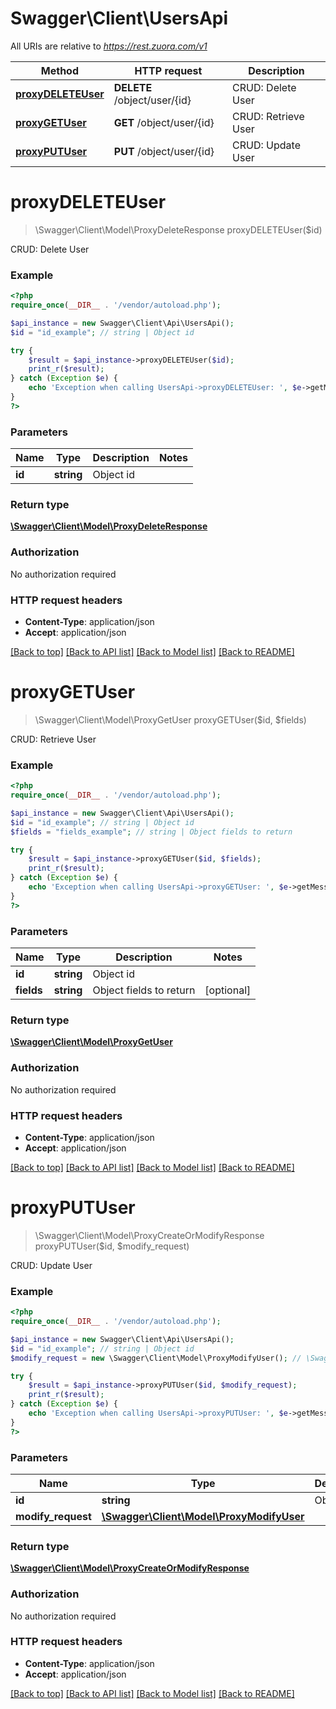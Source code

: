 # Swagger\Client\UsersApi

All URIs are relative to *https://rest.zuora.com/v1*

Method | HTTP request | Description
------------- | ------------- | -------------
[**proxyDELETEUser**](UsersApi.md#proxyDELETEUser) | **DELETE** /object/user/{id} | CRUD: Delete User
[**proxyGETUser**](UsersApi.md#proxyGETUser) | **GET** /object/user/{id} | CRUD: Retrieve User
[**proxyPUTUser**](UsersApi.md#proxyPUTUser) | **PUT** /object/user/{id} | CRUD: Update User


# **proxyDELETEUser**
> \Swagger\Client\Model\ProxyDeleteResponse proxyDELETEUser($id)

CRUD: Delete User



### Example
```php
<?php
require_once(__DIR__ . '/vendor/autoload.php');

$api_instance = new Swagger\Client\Api\UsersApi();
$id = "id_example"; // string | Object id

try {
    $result = $api_instance->proxyDELETEUser($id);
    print_r($result);
} catch (Exception $e) {
    echo 'Exception when calling UsersApi->proxyDELETEUser: ', $e->getMessage(), PHP_EOL;
}
?>
```

### Parameters

Name | Type | Description  | Notes
------------- | ------------- | ------------- | -------------
 **id** | **string**| Object id |

### Return type

[**\Swagger\Client\Model\ProxyDeleteResponse**](../Model/ProxyDeleteResponse.md)

### Authorization

No authorization required

### HTTP request headers

 - **Content-Type**: application/json
 - **Accept**: application/json

[[Back to top]](#) [[Back to API list]](../../README.md#documentation-for-api-endpoints) [[Back to Model list]](../../README.md#documentation-for-models) [[Back to README]](../../README.md)

# **proxyGETUser**
> \Swagger\Client\Model\ProxyGetUser proxyGETUser($id, $fields)

CRUD: Retrieve User



### Example
```php
<?php
require_once(__DIR__ . '/vendor/autoload.php');

$api_instance = new Swagger\Client\Api\UsersApi();
$id = "id_example"; // string | Object id
$fields = "fields_example"; // string | Object fields to return

try {
    $result = $api_instance->proxyGETUser($id, $fields);
    print_r($result);
} catch (Exception $e) {
    echo 'Exception when calling UsersApi->proxyGETUser: ', $e->getMessage(), PHP_EOL;
}
?>
```

### Parameters

Name | Type | Description  | Notes
------------- | ------------- | ------------- | -------------
 **id** | **string**| Object id |
 **fields** | **string**| Object fields to return | [optional]

### Return type

[**\Swagger\Client\Model\ProxyGetUser**](../Model/ProxyGetUser.md)

### Authorization

No authorization required

### HTTP request headers

 - **Content-Type**: application/json
 - **Accept**: application/json

[[Back to top]](#) [[Back to API list]](../../README.md#documentation-for-api-endpoints) [[Back to Model list]](../../README.md#documentation-for-models) [[Back to README]](../../README.md)

# **proxyPUTUser**
> \Swagger\Client\Model\ProxyCreateOrModifyResponse proxyPUTUser($id, $modify_request)

CRUD: Update User



### Example
```php
<?php
require_once(__DIR__ . '/vendor/autoload.php');

$api_instance = new Swagger\Client\Api\UsersApi();
$id = "id_example"; // string | Object id
$modify_request = new \Swagger\Client\Model\ProxyModifyUser(); // \Swagger\Client\Model\ProxyModifyUser | 

try {
    $result = $api_instance->proxyPUTUser($id, $modify_request);
    print_r($result);
} catch (Exception $e) {
    echo 'Exception when calling UsersApi->proxyPUTUser: ', $e->getMessage(), PHP_EOL;
}
?>
```

### Parameters

Name | Type | Description  | Notes
------------- | ------------- | ------------- | -------------
 **id** | **string**| Object id |
 **modify_request** | [**\Swagger\Client\Model\ProxyModifyUser**](../Model/\Swagger\Client\Model\ProxyModifyUser.md)|  |

### Return type

[**\Swagger\Client\Model\ProxyCreateOrModifyResponse**](../Model/ProxyCreateOrModifyResponse.md)

### Authorization

No authorization required

### HTTP request headers

 - **Content-Type**: application/json
 - **Accept**: application/json

[[Back to top]](#) [[Back to API list]](../../README.md#documentation-for-api-endpoints) [[Back to Model list]](../../README.md#documentation-for-models) [[Back to README]](../../README.md)

